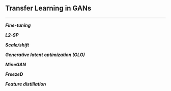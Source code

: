 ## Transfer Learning in GANs

---

***Fine-tuning***

***L2-SP***

***Scale/shift***

***Generative latent optimization (GLO)***

***MineGAN***

***FreezeD***

***Feature distillation***






